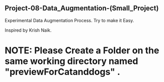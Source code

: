 ## Project-08-Data_Augmentation-(Small_Project)

Experimental Data Augmentation Process. Try to make it Easy.

Inspired by Krish Naik.

# NOTE: Please Create a Folder on the same working directory named "previewForCatanddogs" .

